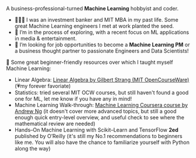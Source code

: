 A business-professional-turned **Machine Learning** hobbyist and coder.

- 👩🏻‍💼 I was an investment banker and MIT MBA in my past life. Some great Machine Learning engineers I met at work planted the seed.
- 🔭 I’m in the process of exploring, with a recent focus on ML applications in media & entertainment.
- 👯 I’m looking for job opportunities to become a **Machine Learning PM** or a business thought partner to passionate Engineers and Data Scientists!

🌱 Some great beginner-friendly resources over which I taught myself Machine Learning:
- Linear Algebra: [Linear Algebra by Gilbert Strang (MIT OpenCourseWare)](https://www.youtube.com/playlist?list=PL221E2BBF13BECF6C) (💗my forever favoriate)
- Statistics: tried several MIT OCW courses, but still haven't found a good one for ML, let me know if you have any in mind!
- Machine Learning Walk-through: [Machine Learning Coursera course by Andrew Ng](https://www.coursera.org/specializations/machine-learning-introduction#courses) (it doesn't cover more advanced topics, but still a good enough quick entry-level overview, and useful check to see where the mathematical review are needed)
- Hands–On Machine Learning with Scikit–Learn and TensorFlow **2ed** published by O’Reilly (it's still my No.1 recommendations to beginners like me. You will also have the chance to familiarize yourself with Python along the way)

<!--
**silviazeng/silviazeng** is a ✨ _special_ ✨ repository because its `README.md` (this file) appears on your GitHub profile.

Here are some ideas to get you started:

- 🔭 I’m currently working on ...
- 🌱 I’m currently learning ...
- 👯 I’m looking to collaborate on ...
- 🤔 I’m looking for help with ...
- 💬 Ask me about ...
- 📫 How to reach me: ...
- 😄 Pronouns: ...
- ⚡ Fun fact: ...
-->
